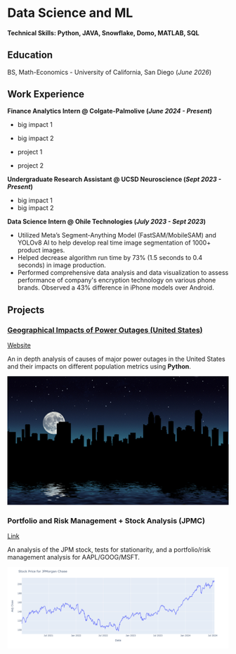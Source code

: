 # Data Science and ML 

#### Technical Skills: Python, JAVA, Snowflake, Domo, MATLAB, SQL

## Education
BS, Math-Economics - University of California, San Diego (_June 2026_)

## Work Experience
**Finance Analytics Intern @ Colgate-Palmolive (_June 2024 - Present_)**
- big impact 1
- big impact 2

- project 1
- project 2

**Undergraduate Research Assistant @ UCSD Neuroscience (_Sept 2023 - Present_)**
- big impact 1
- big impact 2

 **Data Science Intern @ Ohile Technologies (_July 2023 - Sept 2023_)**
- Utilized Meta’s Segment-Anything Model (FastSAM/MobileSAM) and YOLOv8 AI to help develop real time image segmentation of 1000+ product images. 
- Helped decrease algorithm run time by 73% (1.5 seconds to 0.4 seconds) in image production.
- Performed comprehensive data analysis and data visualization to assess performance of company's encryption technology on various phone brands. Observed a 43% difference in iPhone models over Android.


## Projects
### <ins>Geographical Impacts of Power Outages (United States)</ins>
  [Website](https://jetyue04.github.io/Power_Outages_Impact/)
  
An in depth analysis of causes of major power outages in the United States and their impacts on different population metrics using **Python**.

![Outages](/assets/outages.jpg)


### Portfolio and Risk Management + Stock Analysis (JPMC)
[Link](https://github.com/namithaxv/FinancialModelling/tree/main)

An analysis of the JPM stock, tests for stationarity, and a portfolio/risk management analysis for AAPL/GOOG/MSFT.

![stocks](/assets/stockprices.png)

